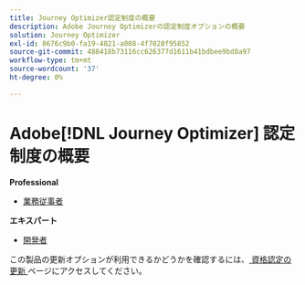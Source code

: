 ```yaml
---
title: Journey Optimizer認定制度の概要
description: Adobe Journey Optimizerの認定制度オプションの概要
solution: Journey Optimizer
exl-id: 8676c9b0-fa19-4821-a008-4f7028f95852
source-git-commit: 488418b73116cc626377d1611b41bdbee9bd8a97
workflow-type: tm+mt
source-wordcount: '37'
ht-degree: 0%

---
```


# Adobe[!DNL Journey Optimizer] 認定制度の概要

**Professional**

* [ 業務従事者 ](/help/certifications/ajo/ajo-p-business.md)<!--AD0-E607-->

**エキスパート**

* [ 開発者 ](/help/certifications/ajo/ajo-e-developer-23-10.md) <!--AD0-E606-->

この製品の更新オプションが利用できるかどうかを確認するには、[ 資格認定の更新 ](/help/certifications/renew.md) ページにアクセスしてください。
